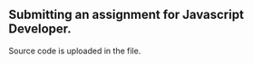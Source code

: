 Submitting an assignment for Javascript Developer.
------------------------------------------------------------------------------------------------------------------------------------------
Source code is uploaded in the file. 
